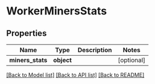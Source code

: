 # WorkerMinersStats

## Properties
Name | Type | Description | Notes
------------ | ------------- | ------------- | -------------
**miners_stats** | **object** |  | [optional] 

[[Back to Model list]](../README.md#documentation-for-models) [[Back to API list]](../README.md#documentation-for-api-endpoints) [[Back to README]](../README.md)


